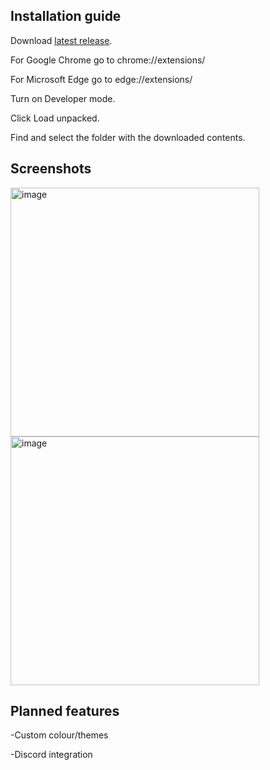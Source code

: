 **Installation guide**
-----------------------
  Download [latest release](https://github.com/danielobCA/QuickCopy/releases).
  
  For Google Chrome go to chrome://extensions/
  
  For Microsoft Edge go to edge://extensions/
  
  Turn on Developer mode.
  
  Click Load unpacked.
  
  Find and select the folder with the downloaded contents.

Screenshots
-----------------------

<img width="398" alt="image" src="https://github.com/user-attachments/assets/541a04b6-0b20-43ff-8b76-335a09fee5d1">
<img width="398" alt="image" src="https://github.com/user-attachments/assets/017385ae-71d8-4d19-a3f7-db635d255810">

Planned features
-----------------------

-Custom colour/themes

-Discord integration

